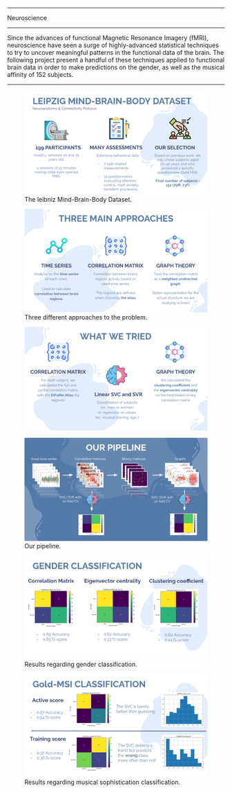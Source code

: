 
---

<p class="titletext">Neuroscience</p>

---

<p class="articletext">Since the advances of functional Magnetic Resonance Imagery (fMRI), neuroscience have seen a surge of highly-advanced statistical techniques to try to uncover meaningful patterns in the functional data of the brain. The following project present a handful of these techniques applied to functional brain data in order to make predictions on the gender, as well as the musical affinity of 152 subjects.</p> 

---

<figure>
<img src="images/neuro1.png?raw=true" alt="neuroscience" class="imgarticle"/>
<figcaption>The leibniz Mind-Brain-Body Dataset.</figcaption>
</figure>

<figure>
<img src="images/neuro2.png?raw=true" alt="neuroscience" class="imgarticle"/>
<figcaption>Three different approaches to the problem.</figcaption>
</figure>

<figure>
<img src="images/neuro3.png?raw=true" alt="neuroscience" class="imgarticle"/>
<figcaption></figcaption>
</figure>

<figure>
<img src="images/neuro4.png?raw=true" alt="neuroscience" class="imgarticle"/>
<figcaption>Our pipeline.</figcaption>
</figure>

<figure>
<img src="images/neuro5.png?raw=true" alt="neuroscience" class="imgarticle"/>
<figcaption>Results regarding gender classification.</figcaption>
</figure>

<figure>
<img src="images/neuro6.png?raw=true" alt="neuroscience" class="imgarticle"/>
<figcaption>Results regarding musical sophistication classification.</figcaption>
</figure>

